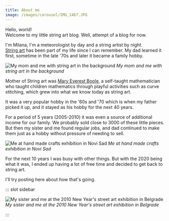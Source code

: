 ```yaml
---
title: About me
image: /images/carousel/IMG_1467.JPG
---
```


Hello, world!  
Welcome to my little string art blog. Well, attempt of a blog for now.

I'm Milana, I'm a meteorologist by day and a string artist by night.  
[String art](https://en.wikipedia.org/wiki/String_art) has been part of my life since I can remember. My dad learned it first, sometime in the late '70s and later it became a family hobby.

![My mom and me with string art in the background](/images/posts/about_me1.jpg "yep I was a chubby baby")
*My mom and me with string art in the background*

Mother of String art was [Mary Everest Boole](https://en.wikipedia.org/wiki/Mary_Everest_Boole), a self-taught mathematician who taught children mathematics through playful activities such as curve stitching, which grew into what we know today as string art.

It was a very popular hobby in the '60s and '70 which is when my father picked it up, and it stayed as his hobby for the next 40 years.

For a period of 5 years (2005-2010) it was even a source of additional income for our family. We probably sold close to 3000 of these little pieces. But then my sister and me found regular jobs, and dad continued to make them just as a hobby without pressure of needing to sell.

![Me at hand made crafts exhibition in Novi Sad](/images/posts/about_me3.jpg )
*Me at hand made crafts exhibition in Novi Sad*

For the next 10 years I was busy with other things. But with the 2020 being what it was, I ended up having a lot of free time and decided to get back to string art.

I'll try posting here about how that's going.

::: slot sidebar

![My sister and me at the 2010 New Year's street art exhibition in Belgrade](/images/posts/about_me2.jpg)
*My sister and me at the 2010 New Year's street art exhibition in Belgrade*

:::
